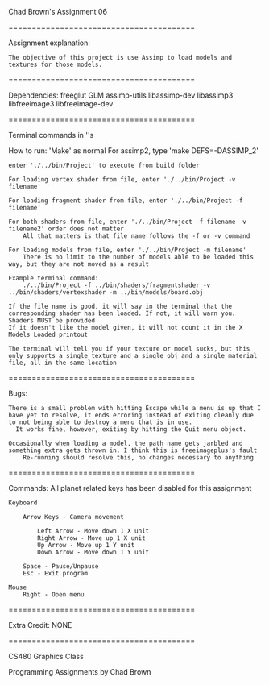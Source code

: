 Chad Brown's Assignment 06

========================================

Assignment explanation:

    The objective of this project is use Assimp to load models and textures for those models.

========================================

Dependencies:
    freeglut
    GLM
    assimp-utils
    libassimp-dev
    libassimp3
    libfreeimage3
    libfreeimage-dev

========================================

Terminal commands in ''s

How to run:
    'Make' as normal
        For assimp2, type 'make DEFS=-DASSIMP_2'

    enter './../bin/Project' to execute from build folder

    For loading vertex shader from file, enter './../bin/Project -v filename'

    For loading fragment shader from file, enter './../bin/Project -f filename'

    For both shaders from file, enter './../bin/Project -f filename -v filename2' order does not matter
        All that matters is that file name follows the -f or -v command

    For loading models from file, enter './../bin/Project -m filename'
        There is no limit to the number of models able to be loaded this way, but they are not moved as a result

    Example terminal command:
        ./../bin/Project -f ../bin/shaders/fragmentshader -v ../bin/shaders/vertexshader -m ../bin/models/board.obj

    If the file name is good, it will say in the terminal that the corresponding shader has been loaded. If not, it will warn you. Shaders MUST be provided
    If it doesn't like the model given, it will not count it in the X Models Loaded printout

    The terminal will tell you if your texture or model sucks, but this only supports a single texture and a single obj and a single material file, all in the same location

========================================

Bugs:

    There is a small problem with hitting Escape while a menu is up that I have yet to resolve, it ends erroring instead of exiting cleanly due to not being able to destroy a menu that is in use.
      It works fine, however, exiting by hitting the Quit menu object.

    Occasionally when loading a model, the path name gets jarbled and something extra gets thrown in. I think this is freeimageplus's fault
        Re-running should resolve this, no changes necessary to anything

========================================

Commands:
    All planet related keys has been disabled for this assignment

    Keyboard

        Arrow Keys - Camera movement

            Left Arrow - Move down 1 X unit
            Right Arrow - Move up 1 X unit
            Up Arrow - Move up 1 Y unit
            Down Arrow - Move down 1 Y unit

        Space - Pause/Unpause
        Esc - Exit program

    Mouse
        Right - Open menu

========================================

Extra Credit: NONE

========================================

CS480 Graphics Class

Programming Assignments by Chad Brown
